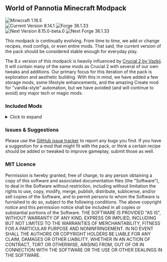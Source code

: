 ## World of Pannotia Minecraft Modpack

![Minecraft 1.16.5](https://img.shields.io/badge/Minecraft-1.16.5-3a6.svg?style=for-the-badge)<br />
![Current Version 8.14.1](https://img.shields.io/badge/Current-8.14.1-blue.svg?style=for-the-badge) ![Forge 36.1.33](https://img.shields.io/badge/Forge-36.1.33-c39.svg?style=for-the-badge)<br />
![Next Version 8.15.0-beta.0](https://img.shields.io/badge/Next-8.15.0--beta.0-orange.svg?style=for-the-badge) ![Next Forge 36.1.33](https://img.shields.io/badge/Next%20Forge-36.1.33-c39.svg?style=for-the-badge)

This modpack is continually evolving. From time to time, we add or change recipes, mod configs, or even entire mods. That said, the current version of the pack should be considered stable enough for everyday play.

The 8.x version of this modpack is heavily influenced by [Crucial 2 by Vazkii](https://www.curseforge.com/minecraft/modpacks/crucial-2). It will contain many of the same mods as Crucial 2 with several of our own tweaks and additions. Our primary focus for this iteration of the pack is exploration and aesthetic building. With this in mind, we have added a few storage mods, some lifestyle enhancements, and the amazing Create mod for "vanilla-style" automation, but we have avoided (and will continue to avoid) any major tech or magic mods.

### Included Mods

<details>
    <summary>Click to expand</summary>
    <ul>
        <li><a href="https://www.curseforge.com/minecraft/mc-mods/abnormals-core">Abnormals Core (by TeamAbnormals)</a></li>
        <li><a href="https://www.curseforge.com/minecraft/mc-mods/abnormals-delight">Abnormals Delight (by TeamAbnormals)</a></li>
        <li><a href="https://www.curseforge.com/minecraft/mc-mods/abundance">Abundance (by team_aurora_modding)</a></li>
        <li><a href="https://www.curseforge.com/minecraft/mc-mods/additional-bars">Additional Bars [FORGE] (by CodenameRevy)</a></li>
        <li><a href="https://www.curseforge.com/minecraft/mc-mods/advanced-mining-dimension">Advanced Mining Dimension (by henkelmax)</a></li>
        <li><a href="https://www.curseforge.com/minecraft/mc-mods/advancement-screenshot">Advancement Screenshot (by Serilum)</a></li>
        <li><a href="https://www.curseforge.com/minecraft/mc-mods/alexs-mobs">Alex's Mobs (by alex1the1666)</a></li>
        <li><a href="https://www.curseforge.com/minecraft/mc-mods/allurement">Allurement (by TeamAbnormals)</a></li>
        <li><a href="https://www.curseforge.com/minecraft/mc-mods/angel-block">Angel Block (by tfarecnim)</a></li>
        <li><a href="https://www.curseforge.com/minecraft/mc-mods/anvil-tweaks">Anvil Tweaks (by tfarecnim)</a></li>
        <li><a href="https://www.curseforge.com/minecraft/mc-mods/appleskin">AppleSkin (by squeek502)</a></li>
        <li><a href="https://www.curseforge.com/minecraft/mc-mods/archers-paradox">Archer's Paradox (by TeamCoFH)</a></li>
        <li><a href="https://www.curseforge.com/minecraft/mc-mods/architectury-forge">Architectury API (Forge) (by shedaniel)</a></li>
        <li><a href="https://www.curseforge.com/minecraft/mc-mods/atmospheric">Atmospheric (by TeamAbnormals)</a></li>
        <li><a href="https://www.curseforge.com/minecraft/mc-mods/autoreglib">AutoRegLib (by Vazkii)</a></li>
        <li><a href="https://www.curseforge.com/minecraft/mc-mods/autumnity">Autumnity (by TeamAbnormals)</a></li>
        <li><a href="https://www.curseforge.com/minecraft/mc-mods/backpacked">Backpacked (by MrCrayfish)</a></li>
        <li><a href="https://www.curseforge.com/minecraft/mc-mods/backpacker">Backpacker (by MrCrayfish)</a></li>
        <li><a href="https://www.curseforge.com/minecraft/mc-mods/bad-mobs">Bad Mobs (by DarkhaxDev)</a></li>
        <li><a href="https://www.curseforge.com/minecraft/mc-mods/bad-wither-no-cookie-reloaded">Bad Wither No Cookie - Reloaded (by Kreezxil)</a></li>
        <li><a href="https://www.curseforge.com/minecraft/mc-mods/balanced-enchanting">Balanced Enchanting (by tfarecnim)</a></li>
        <li><a href="https://www.curseforge.com/minecraft/mc-mods/banneradditions">BannerAdditions (by EliteAsian123)</a></li>
        <li><a href="https://www.curseforge.com/minecraft/mc-mods/baubley-heart-canisters">Baubley Heart Canisters (by traverse_joe)</a></li>
        <li><a href="https://www.curseforge.com/minecraft/mc-mods/bayou-blues">Bayou Blues (by team_aurora_modding)</a></li>
        <li><a href="https://www.curseforge.com/minecraft/mc-mods/berry-good">Berry Good (by TeamAbnormals)</a></li>
        <li><a href="https://www.curseforge.com/minecraft/mc-mods/better-advancements">Better Advancements (by way2muchnoise)</a></li>
        <li><a href="https://www.curseforge.com/minecraft/mc-mods/better-badlands">Better Badlands (by Gkoliver)</a></li>
        <li><a href="https://www.curseforge.com/minecraft/mc-mods/better-beacon-placement">Better Beacon Placement (by Serilum)</a></li>
        <li><a href="https://www.curseforge.com/minecraft/mc-mods/better-biome-blend">Better Biome Blend (by FionaTheMortal)</a></li>
        <li><a href="https://www.curseforge.com/minecraft/mc-mods/better-burning">Better Burning (by DarkhaxDev)</a></li>
        <li><a href="https://www.curseforge.com/minecraft/mc-mods/better-conduit-placement">Better Conduit Placement (by Serilum)</a></li>
        <li><a href="https://www.curseforge.com/minecraft/mc-mods/better-drowning">Better Drowning (by DarkhaxDev)</a></li>
        <li><a href="https://www.curseforge.com/minecraft/mc-mods/better-spawner-control">Better Spawner Control (by Serilum)</a></li>
        <li><a href="https://www.curseforge.com/minecraft/mc-mods/bigger-sponge-absorption-radius">Bigger Sponge Absorption Radius (by Serilum)</a></li>
        <li><a href="https://www.curseforge.com/minecraft/mc-mods/bookshelf">Bookshelf (by DarkhaxDev)</a></li>
        <li><a href="https://www.curseforge.com/minecraft/mc-mods/bow-infinity-fix">Bow Infinity Fix (by Parker8283)</a></li>
        <li><a href="https://www.curseforge.com/minecraft/mc-mods/building-gadgets">Building Gadgets (by Direwolf20)</a></li>
        <li><a href="https://www.curseforge.com/minecraft/mc-mods/buzzier-bees">Buzzier Bees (by TeamAbnormals)</a></li>
        <li><a href="https://www.curseforge.com/minecraft/mc-mods/caelus">Caelus API (Forge) (by TheIllusiveC4)</a></li>
        <li><a href="https://www.curseforge.com/minecraft/mc-mods/charm-reforged">Charm Reforged (by svenhjol)</a></li>
        <li><a href="https://www.curseforge.com/minecraft/mc-mods/charmonium-reforged">Charmonium Reforged (by svenhjol)</a></li>
        <li><a href="https://www.curseforge.com/minecraft/mc-mods/cherished-worlds">Cherished Worlds (Forge) (by TheIllusiveC4)</a></li>
        <li><a href="https://www.curseforge.com/minecraft/mc-mods/chimes">Chimes (by RossTMK)</a></li>
        <li><a href="https://www.curseforge.com/minecraft/mc-mods/chiseled">Chiseled (by freepeopleworking)</a></li>
        <li><a href="https://www.curseforge.com/minecraft/mc-mods/chisels-bits">Chisels & Bits (by AlgorithmX2)</a></li>
        <li><a href="https://www.curseforge.com/minecraft/mc-mods/chocolate-fix">Chocolate Fix (by AlcatrazEscapee)</a></li>
        <li><a href="https://www.curseforge.com/minecraft/mc-mods/chunkpregenerator">Chunk-Pregenerator (by Speiger)</a></li>
        <li><a href="https://www.curseforge.com/minecraft/mc-mods/citadel">Citadel (by alex1the1666)</a></li>
        <li><a href="https://www.curseforge.com/minecraft/mc-mods/cloth-config-forge">Cloth Config API (Forge) (by shedaniel)</a></li>
        <li><a href="https://www.curseforge.com/minecraft/mc-mods/clumps">Clumps (by Jaredlll08)</a></li>
        <li><a href="https://www.curseforge.com/minecraft/mc-mods/codechicken-lib-1-8">CodeChicken Lib 1.8.+ (by covers1624)</a></li>
        <li><a href="https://www.curseforge.com/minecraft/mc-mods/cofh-core">CoFH Core (by TeamCoFH)</a></li>
        <li><a href="https://www.curseforge.com/minecraft/mc-mods/collective">Collective (by Serilum)</a></li>
        <li><a href="https://www.curseforge.com/minecraft/mc-mods/compressium">Compressium (by DinnerBeef)</a></li>
        <li><a href="https://www.curseforge.com/minecraft/mc-mods/conduits-prevent-drowned">Conduits Prevent Drowned (by Serilum)</a></li>
        <li><a href="https://www.curseforge.com/minecraft/mc-mods/contenttweaker">ContentTweaker (by Jaredlll08)</a></li>
        <li><a href="https://www.curseforge.com/minecraft/mc-mods/controlling">Controlling (by Jaredlll08)</a></li>
        <li><a href="https://www.curseforge.com/minecraft/mc-mods/cookielicious">Cookielicious (by Evo_934)</a></li>
        <li><a href="https://www.curseforge.com/minecraft/mc-mods/cooking-for-blockheads">Cooking for Blockheads (by BlayTheNinth)</a></li>
        <li><a href="https://www.curseforge.com/minecraft/mc-mods/crafting-station">Crafting Station (by tfarecnim)</a></li>
        <li><a href="https://www.curseforge.com/minecraft/mc-mods/crafttweaker">CraftTweaker (by Jaredlll08)</a></li>
        <li><a href="https://www.curseforge.com/minecraft/mc-mods/create">Create (by simibubi)</a></li>
        <li><a href="https://www.curseforge.com/minecraft/mc-mods/createtweaker">CreateTweaker (by Jaredlll08)</a></li>
        <li><a href="https://www.curseforge.com/minecraft/mc-mods/ctm">ConnectedTexturesMod (by tterrag1098)</a></li>
        <li><a href="https://www.curseforge.com/minecraft/mc-mods/curio-of-undying">Curio of Undying (Forge) (by TheIllusiveC4)</a></li>
        <li><a href="https://www.curseforge.com/minecraft/mc-mods/curios">Curios API (Forge) (by TheIllusiveC4)</a></li>
        <li><a href="https://www.curseforge.com/minecraft/mc-mods/curious-armor-stands">Curious Armor Stands (by ochotonida)</a></li>
        <li><a href="https://www.curseforge.com/minecraft/mc-mods/curious-elytra">Curious Elytra (Forge) (by TheIllusiveC4)</a></li>
        <li><a href="https://www.curseforge.com/minecraft/mc-mods/curious-shulker-boxes">Curious Shulker Boxes (Forge) (by TheIllusiveC4)</a></li>
        <li><a href="https://www.curseforge.com/minecraft/mc-mods/cursed-earth">Cursed Earth (by tfarecnim)</a></li>
        <li><a href="https://www.curseforge.com/minecraft/mc-mods/customizable-elytra">Customizable Elytra (by Hidoni)</a></li>
        <li><a href="https://www.curseforge.com/minecraft/mc-mods/cycle-paintings">Cycle Paintings (by Serilum)</a></li>
        <li><a href="https://www.curseforge.com/minecraft/mc-mods/cyclops-core">Cyclops Core (by kroeser)</a></li>
        <li><a href="https://www.curseforge.com/minecraft/mc-mods/dank-storage">Dank Storage (by tfarecnim)</a></li>
        <li><a href="https://www.curseforge.com/minecraft/mc-mods/dark-paintings">Dark Paintings (by DarkhaxDev)</a></li>
        <li><a href="https://www.curseforge.com/minecraft/mc-mods/death-backup">Death Backup (by Serilum)</a></li>
        <li><a href="https://www.curseforge.com/minecraft/mc-mods/decorative-blocks">Decorative Blocks (by stohun)</a></li>
        <li><a href="https://www.curseforge.com/minecraft/mc-mods/differentiate">Differentiate (by eltrutlikes)</a></li>
        <li><a href="https://www.curseforge.com/minecraft/mc-mods/disenchantingforge">DisenchantingForge (by chirptheboy)</a></li>
        <li><a href="https://www.curseforge.com/minecraft/mc-mods/dismount-entity">Dismount Entity (by Serilum)</a></li>
        <li><a href="https://www.curseforge.com/minecraft/mc-mods/dragon-drops-elytra">Dragon Drops Elytra (by Serilum)</a></li>
        <li><a href="https://www.curseforge.com/minecraft/mc-mods/dungeons-plus">Dungeons Plus (by ModdingLegacy)</a></li>
        <li><a href="https://www.curseforge.com/minecraft/mc-mods/dynamic-surroundings">Dynamic Surroundings (by OreCruncher)</a></li>
        <li><a href="https://www.curseforge.com/minecraft/mc-mods/enchanting-commands">Enchanting Commands (by Serilum)</a></li>
        <li><a href="https://www.curseforge.com/minecraft/mc-mods/enchantment-descriptions">Enchantment Descriptions (by DarkhaxDev)</a></li>
        <li><a href="https://www.curseforge.com/minecraft/mc-mods/ender-storage-1-8">Ender Storage 1.8.+ (by covers1624)</a></li>
        <li><a href="https://www.curseforge.com/minecraft/mc-mods/endergetic">The Endergetic Expansion (by TeamAbnormals)</a></li>
        <li><a href="https://www.curseforge.com/minecraft/mc-mods/enhanced-mushrooms">Enhanced Mushrooms (Forge) (by team_aurora_modding)</a></li>
        <li><a href="https://www.curseforge.com/minecraft/mc-mods/ensorcellation">Ensorcellation (by TeamCoFH)</a></li>
        <li><a href="https://www.curseforge.com/minecraft/mc-mods/entity-culling">Entity Culling (by meldexun)</a></li>
        <li><a href="https://www.curseforge.com/minecraft/mc-mods/environmental">Environmental (by TeamAbnormals)</a></li>
        <li><a href="https://www.curseforge.com/minecraft/mc-mods/extended-bone-meal">Extended Bone Meal (by Serilum)</a></li>
        <li><a href="https://www.curseforge.com/minecraft/mc-mods/extra-boats">Extra Boats (by TeamAbnormals)</a></li>
        <li><a href="https://www.curseforge.com/minecraft/mc-mods/extreme-sound-muffler">Extreme sound muffler (Forge) (by LeoBeliik)</a></li>
        <li><a href="https://www.curseforge.com/minecraft/mc-mods/ezzoom">EzZoom (by JTK222)</a></li>
        <li><a href="https://www.curseforge.com/minecraft/mc-mods/fakeblocks">FakeBlocks (by henkelmax)</a></li>
        <li><a href="https://www.curseforge.com/minecraft/mc-mods/fantasy-mounts">Fantasy Mounts (by Bonfyre_)</a></li>
        <li><a href="https://www.curseforge.com/minecraft/mc-mods/farmers-delight">Farmer's Delight (by vectorwing)</a></li>
        <li><a href="https://www.curseforge.com/minecraft/mc-mods/farming-for-blockheads">Farming for Blockheads (by BlayTheNinth)</a></li>
        <li><a href="https://www.curseforge.com/minecraft/mc-mods/fast-leaf-decay">Fast Leaf Decay (by olafskiii)</a></li>
        <li><a href="https://www.curseforge.com/minecraft/mc-mods/fastfurnace">FastFurnace (by Shadows_of_Fire)</a></li>
        <li><a href="https://www.curseforge.com/minecraft/mc-mods/fastsuite">FastSuite (by Shadows_of_Fire)</a></li>
        <li><a href="https://www.curseforge.com/minecraft/mc-mods/fastworkbench">FastWorkbench (by Shadows_of_Fire)</a></li>
        <li><a href="https://www.curseforge.com/minecraft/mc-mods/ferritecore">FerriteCore (Forge) (by malte0811)</a></li>
        <li><a href="https://www.curseforge.com/minecraft/mc-mods/finally-farmable-dyes">Finally Farmable Dyes (by Unixkitty)</a></li>
        <li><a href="https://www.curseforge.com/minecraft/mc-mods/fish-in-planks">Fish In Planks (by ilja615_)</a></li>
        <li><a href="https://www.curseforge.com/minecraft/mc-mods/fixed-anvil-repair-cost">Fixed Anvil Repair Cost (by Serilum)</a></li>
        <li><a href="https://www.curseforge.com/minecraft/mc-mods/flywheel">Flywheel (by jozufozu)</a></li>
        <li><a href="https://www.curseforge.com/minecraft/mc-mods/forgery">Forgery (by unascribed)</a></li>
        <li><a href="https://www.curseforge.com/minecraft/mc-mods/ftb-backups-forge">FTB Backups (Forge) (by FTB)</a></li>
        <li><a href="https://www.curseforge.com/minecraft/mc-mods/ftb-library-forge">FTB Library (Forge) (by FTB)</a></li>
        <li><a href="https://www.curseforge.com/minecraft/mc-mods/gildedarmor">GildedArmor (by MaroonShaded)</a></li>
        <li><a href="https://www.curseforge.com/minecraft/mc-mods/glassential">Glassential (by Lykrast)</a></li>
        <li><a href="https://www.curseforge.com/minecraft/mc-mods/glazed-symmetry">Glazed Symmetry (by iamevn_mc)</a></li>
        <li><a href="https://www.curseforge.com/minecraft/mc-mods/global-xp">Global XP (by bl4ckscor3)</a></li>
        <li><a href="https://www.curseforge.com/minecraft/mc-mods/grass-seeds">Grass Seeds (by Serilum)</a></li>
        <li><a href="https://www.curseforge.com/minecraft/mc-mods/hand-over-your-items">Hand Over Your Items (by Serilum)</a></li>
        <li><a href="https://www.curseforge.com/minecraft/mc-mods/ice-ice-baby">Ice Ice Baby (by the_infamous_1)</a></li>
        <li><a href="https://www.curseforge.com/minecraft/mc-mods/ice-prevents-crop-growth">Ice Prevents Crop Growth (by Serilum)</a></li>
        <li><a href="https://www.curseforge.com/minecraft/mc-mods/infinite-trading">Infinite Trading (by Serilum)</a></li>
        <li><a href="https://www.curseforge.com/minecraft/mc-mods/inspirations">Inspirations (by KnightMiner)</a></li>
        <li><a href="https://www.curseforge.com/minecraft/mc-mods/inventory-totem">Inventory Totem (by Serilum)</a></li>
        <li><a href="https://www.curseforge.com/minecraft/mc-mods/iron-chests">Iron Chests (by ProgWML6)</a></li>
        <li><a href="https://www.curseforge.com/minecraft/mc-mods/iron-furnaces">[FORGE] Iron Furnaces (by XenoMustache)</a></li>
        <li><a href="https://www.curseforge.com/minecraft/mc-mods/iron-shulker-boxes">Iron Shulker Boxes (by ProgWML6)</a></li>
        <li><a href="https://www.curseforge.com/minecraft/mc-mods/ironagefurniture">Iron Age Furniture (by SkyBlade1978)</a></li>
        <li><a href="https://www.curseforge.com/minecraft/mc-mods/itemzoom">ItemZoom (by mezz)</a></li>
        <li><a href="https://www.curseforge.com/minecraft/mc-mods/jade">Jade 🔍 (by Snownee_)</a></li>
        <li><a href="https://www.curseforge.com/minecraft/mc-mods/jei">Just Enough Items (JEI) (by mezz)</a></li>
        <li><a href="https://www.curseforge.com/minecraft/mc-mods/just-enough-professions-jep">Just Enough Professions (JEP) (by Mrbysco)</a></li>
        <li><a href="https://www.curseforge.com/minecraft/mc-mods/just-enough-resources-jer">Just Enough Resources (JER) (by way2muchnoise)</a></li>
        <li><a href="https://www.curseforge.com/minecraft/mc-mods/jeitweaker">JEITweaker (by Jaredlll08)</a></li>
        <li><a href="https://www.curseforge.com/minecraft/mc-mods/jellyfishing">Jellyfishing (by BlueDuckYT)</a></li>
        <li><a href="https://www.curseforge.com/minecraft/mc-mods/journeymap">JourneyMap (by techbrew)</a></li>
        <li><a href="https://www.curseforge.com/minecraft/mc-mods/jump-over-fences-forge">Jump Over Fences [Forge] (by Kreezxil)</a></li>
        <li><a href="https://www.curseforge.com/minecraft/mc-mods/just-mob-heads">Just Mob Heads (by Serilum)</a></li>
        <li><a href="https://www.curseforge.com/minecraft/mc-mods/just-player-heads">Just Player Heads (by Serilum)</a></li>
        <li><a href="https://www.curseforge.com/minecraft/mc-mods/kiwi">Kiwi 🥝 (by Snownee_)</a></li>
        <li><a href="https://www.curseforge.com/minecraft/mc-mods/kleeslabs">KleeSlabs (by BlayTheNinth)</a></li>
        <li><a href="https://www.curseforge.com/minecraft/mc-mods/lantern-colors">Lantern Colors (by schmecky90)</a></li>
        <li><a href="https://www.curseforge.com/minecraft/mc-mods/lava-clear-view">Lava Clear View (by Snownee_)</a></li>
        <li><a href="https://www.curseforge.com/minecraft/mc-mods/lavasponge">LavaSponge (by RebelliousUno)</a></li>
        <li><a href="https://www.curseforge.com/minecraft/mc-mods/leap">Leap (by ModdingLegacy)</a></li>
        <li><a href="https://www.curseforge.com/minecraft/mc-mods/lepton">Lepton (Forge) (by eltrutlikes)</a></li>
        <li><a href="https://www.curseforge.com/minecraft/mc-mods/light-overlay">Light Overlay (Rift/Forge/Fabric) (by shedaniel)</a></li>
        <li><a href="https://www.curseforge.com/minecraft/mc-mods/lost-and-found">Lost and Found (by tfarecnim)</a></li>
        <li><a href="https://www.curseforge.com/minecraft/mc-mods/macaws-bridges">Macaw's Bridges (by sketch_macaw)</a></li>
        <li><a href="https://www.curseforge.com/minecraft/mc-mods/macaws-doors">Macaw's Doors (by sketch_macaw)</a></li>
        <li><a href="https://www.curseforge.com/minecraft/mc-mods/macaws-fences-and-walls">Macaw's Fences and Walls (by sketch_macaw)</a></li>
        <li><a href="https://www.curseforge.com/minecraft/mc-mods/macaws-paintings">Macaw's Paintings (by sketch_macaw)</a></li>
        <li><a href="https://www.curseforge.com/minecraft/mc-mods/macaws-trapdoors">Macaw's Trapdoors (by sketch_macaw)</a></li>
        <li><a href="https://www.curseforge.com/minecraft/mc-mods/mantle">Mantle (by mDiyo)</a></li>
        <li><a href="https://www.curseforge.com/minecraft/mc-mods/measurements">Measurements (by Mrbysco)</a></li>
        <li><a href="https://www.curseforge.com/minecraft/mc-mods/mob-catcher">Mob Catcher (by tfarecnim)</a></li>
        <li><a href="https://www.curseforge.com/minecraft/mc-mods/more-charcoal">More Charcoal (by al132)</a></li>
        <li><a href="https://www.curseforge.com/minecraft/mc-mods/more-jellyfish">More Jellyfish (by BlueDuckYT)</a></li>
        <li><a href="https://www.curseforge.com/minecraft/mc-mods/more-waterlogging">More Waterlogging (by tfarecnim)</a></li>
        <li><a href="https://www.curseforge.com/minecraft/mc-mods/morevanillalib">MoreVanillaLib (by MelanX)</a></li>
        <li><a href="https://www.curseforge.com/minecraft/mc-mods/mouse-tweaks">Mouse Tweaks (by YaLTeR)</a></li>
        <li><a href="https://www.curseforge.com/minecraft/mc-mods/name-tag-tweaks">Name Tag Tweaks (by Serilum)</a></li>
        <li><a href="https://www.curseforge.com/minecraft/mc-mods/natures-compass">Nature's Compass (by Chaosyr)</a></li>
        <li><a href="https://www.curseforge.com/minecraft/mc-mods/neapolitan">Neapolitan (by TeamAbnormals)</a></li>
        <li><a href="https://www.curseforge.com/minecraft/mc-mods/neat">Neat (by Vazkii)</a></li>
        <li><a href="https://www.curseforge.com/minecraft/mc-mods/notes">Notes (by Chaosyr)</a></li>
        <li><a href="https://www.curseforge.com/minecraft/mc-mods/omega-mute">Omega Mute (by Serilum)</a></li>
        <li><a href="https://www.curseforge.com/minecraft/mc-mods/open-loader">Open Loader (by DarkhaxDev)</a></li>
        <li><a href="https://www.curseforge.com/minecraft/mc-mods/openblocks-elevator">OpenBlocks Elevator (by vsngarcia)</a></li>
        <li><a href="https://www.curseforge.com/minecraft/mc-mods/ore-excavation">Ore Excavation (by Funwayguy)</a></li>
        <li><a href="https://www.curseforge.com/minecraft/mc-mods/ornamental">Ornamental (by Squiggly_Androsa)</a></li>
        <li><a href="https://www.curseforge.com/minecraft/mc-mods/pane-in-the-glass">Pane In The Glass (by MongoTheElder)</a></li>
        <li><a href="https://www.curseforge.com/minecraft/mc-mods/panorama">Panorama (by SWDTeam)</a></li>
        <li><a href="https://www.curseforge.com/minecraft/mc-mods/paragliders">Paragliders (by Tictim)</a></li>
        <li><a href="https://www.curseforge.com/minecraft/mc-mods/patchouli">Patchouli (by Vazkii)</a></li>
        <li><a href="https://www.curseforge.com/minecraft/mc-mods/peculiars">Peculiars (by cosmicgelatin1)</a></li>
        <li><a href="https://www.curseforge.com/minecraft/mc-mods/performant">Performant (by someaddon)</a></li>
        <li><a href="https://www.curseforge.com/minecraft/mc-mods/personality">Personality (by TeamAbnormals)</a></li>
        <li><a href="https://www.curseforge.com/minecraft/mc-mods/placeable-blaze-rods">Placeable Blaze Rods (by Serilum)</a></li>
        <li><a href="https://www.curseforge.com/minecraft/mc-mods/placebo">Placebo (by Shadows_of_Fire)</a></li>
        <li><a href="https://www.curseforge.com/minecraft/mc-mods/quark-oddities">Quark Oddities (by Vazkii)</a></li>
        <li><a href="https://www.curseforge.com/minecraft/mc-mods/quark">Quark (by Vazkii)</a></li>
        <li><a href="https://www.curseforge.com/minecraft/mc-mods/quick-paths">Quick Paths (by Serilum)</a></li>
        <li><a href="https://www.curseforge.com/minecraft/mc-mods/rain-be-gone-ritual">Rain Be Gone Ritual (by Serilum)</a></li>
        <li><a href="https://www.curseforge.com/minecraft/mc-mods/random-bone-meal-flowers">Random Bone Meal Flowers (by Serilum)</a></li>
        <li><a href="https://www.curseforge.com/minecraft/mc-mods/random-enchants">Random Enchants (by tfarecnim)</a></li>
        <li><a href="https://www.curseforge.com/minecraft/mc-mods/raw-ores-mod">Raw Ores Mod (by SkeletalVirusTwitch)</a></li>
        <li><a href="https://www.curseforge.com/minecraft/mc-mods/refined-storage-addons">Refined Storage Addons (by raoulvdberge)</a></li>
        <li><a href="https://www.curseforge.com/minecraft/mc-mods/refined-storage">Refined Storage (by raoulvdberge)</a></li>
        <li><a href="https://www.curseforge.com/minecraft/mc-mods/respawning-shulkers">Respawning Shulkers (by Serilum)</a></li>
        <li><a href="https://www.curseforge.com/minecraft/mc-mods/rings-of-ascension">Rings of Ascension (Forge) (by Focamacho)</a></li>
        <li><a href="https://www.curseforge.com/minecraft/mc-mods/sapience">Sapience (by the_infamous_1)</a></li>
        <li><a href="https://www.curseforge.com/minecraft/mc-mods/savage-and-ravage">Savage & Ravage (by TeamAbnormals)</a></li>
        <li><a href="https://www.curseforge.com/minecraft/mc-mods/save-my-stronghold">Save My Stronghold! (Forge) (by YUNGNICKYOUNG)</a></li>
        <li><a href="https://www.curseforge.com/minecraft/mc-mods/sbm-charcoal-block">[SBM] Charcoal Block (by bl4ckscor3)</a></li>
        <li><a href="https://www.curseforge.com/minecraft/mc-mods/scaffolding-drops-nearby">Scaffolding Drops Nearby (by Serilum)</a></li>
        <li><a href="https://www.curseforge.com/minecraft/mc-mods/scuba-gear">Scuba Gear (by ModdingLegacy)</a></li>
        <li><a href="https://www.curseforge.com/minecraft/mc-mods/seasonals">Seasonals (by cosmicgelatin1)</a></li>
        <li><a href="https://www.curseforge.com/minecraft/mc-mods/selene">Selene (by MehVahdJukaar)</a></li>
        <li><a href="https://www.curseforge.com/minecraft/mc-mods/shulker-drops-two">Shulker Drops Two (by Serilum)</a></li>
        <li><a href="https://www.curseforge.com/minecraft/mc-mods/shulker-enchantments">Shulker Enchantments (Forge) (by Ephys)</a></li>
        <li><a href="https://www.curseforge.com/minecraft/mc-mods/shutup-experimental-settings">Shutup Experimental Settings! (by Corgi_Taco)</a></li>
        <li><a href="https://www.curseforge.com/minecraft/mc-mods/simple-storage-network">Simple Storage Network (by Lothrazar)</a></li>
        <li><a href="https://www.curseforge.com/minecraft/mc-mods/skinned-lanterns">Skinned Lanterns (by nuxthefox)</a></li>
        <li><a href="https://www.curseforge.com/minecraft/mc-mods/smaller-nether-portals">Smaller Nether Portals (by Serilum)</a></li>
        <li><a href="https://www.curseforge.com/minecraft/mc-mods/snad-back-to-the-past">Snad - Back to the past (by lazynessmind)</a></li>
        <li><a href="https://www.curseforge.com/minecraft/mc-mods/sneaky-magic">Sneaky Magic (by Fuzs_)</a></li>
        <li><a href="https://www.curseforge.com/minecraft/mc-mods/snow-real-magic">Snow! Real Magic! ⛄ (by Snownee_)</a></li>
        <li><a href="https://www.curseforge.com/minecraft/mc-mods/softer-hay-bales">Softer Hay Bales (by Serilum)</a></li>
        <li><a href="https://www.curseforge.com/minecraft/mc-mods/step">Step (by ModdingLegacy)</a></li>
        <li><a href="https://www.curseforge.com/minecraft/mc-mods/storage-drawers">Storage Drawers (by Texelsaur)</a></li>
        <li><a href="https://www.curseforge.com/minecraft/mc-mods/structure-gel-api">Structure Gel API (by ModdingLegacy)</a></li>
        <li><a href="https://www.curseforge.com/minecraft/mc-mods/structured-crafting">Structured Crafting (by kroeser)</a></li>
        <li><a href="https://www.curseforge.com/minecraft/mc-mods/superflat-world-no-slimes">Superflat World No Slimes (by Serilum)</a></li>
        <li><a href="https://www.curseforge.com/minecraft/mc-mods/supermartijn642s-core-lib">SuperMartijn642's Core Lib (by SuperMartijn642)</a></li>
        <li><a href="https://www.curseforge.com/minecraft/mc-mods/supermartijn642s-config-lib">SuperMartijn642's Config Lib (by SuperMartijn642)</a></li>
        <li><a href="https://www.curseforge.com/minecraft/mc-mods/supplementaries">Supplementaries (by MehVahdJukaar)</a></li>
        <li><a href="https://www.curseforge.com/minecraft/mc-mods/swingthroughgrass">SwingThroughGrass (by exidex)</a></li>
        <li><a href="https://www.curseforge.com/minecraft/mc-mods/tank-null">/tank/null (by tfarecnim)</a></li>
        <li><a href="https://www.curseforge.com/minecraft/mc-mods/third-person-elytra">Third Person Elytra (by pauljoda)</a></li>
        <li><a href="https://www.curseforge.com/minecraft/mc-mods/tiny-redstone">Tiny Redstone (by Danny_and_Son)</a></li>
        <li><a href="https://www.curseforge.com/minecraft/mc-mods/tips">Tips (by DarkhaxDev)</a></li>
        <li><a href="https://www.curseforge.com/minecraft/mc-mods/toast-control">Toast Control (by Shadows_of_Fire)</a></li>
        <li><a href="https://www.curseforge.com/minecraft/mc-mods/tool-belt">Tool Belt (by gigaherz)</a></li>
        <li><a href="https://www.curseforge.com/minecraft/mc-mods/torchmaster">Torchmaster (by xalcon)</a></li>
        <li><a href="https://www.curseforge.com/minecraft/mc-mods/towers-of-the-wild">Towers Of The Wild (by idrae_)</a></li>
        <li><a href="https://www.curseforge.com/minecraft/mc-mods/trash-cans">Trash Cans (by SuperMartijn642)</a></li>
        <li><a href="https://www.curseforge.com/minecraft/mc-mods/underwater-enchanting">Underwater Enchanting (by Serilum)</a></li>
        <li><a href="https://www.curseforge.com/minecraft/mc-mods/upgrade-aquatic">Upgrade Aquatic (by TeamAbnormals)</a></li>
        <li><a href="https://www.curseforge.com/minecraft/mc-mods/upsizer-mod">Upsizer Mod [FORGE] (by The_Wabbit0101)</a></li>
        <li><a href="https://www.curseforge.com/minecraft/mc-mods/vanilla-hammers-forge">Vanilla Hammers [Forge] (by MelanX)</a></li>
        <li><a href="https://www.curseforge.com/minecraft/mc-mods/voidtotem">Void Totem (by Affehund)</a></li>
        <li><a href="https://www.curseforge.com/minecraft/mc-mods/wall-jump">Wall-Jump! [FORGE] (by genandnic)</a></li>
        <li><a href="https://www.curseforge.com/minecraft/mc-mods/waystones">Waystones (by BlayTheNinth)</a></li>
        <li><a href="https://www.curseforge.com/minecraft/mc-mods/windowlogging">Windowlogging (by mc_Grimmauld)</a></li>
        <li><a href="https://www.curseforge.com/minecraft/mc-mods/wither-skeleton-tweaks">Wither Skeleton Tweaks (by Shadows_of_Fire)</a></li>
        <li><a href="https://www.curseforge.com/minecraft/mc-mods/witherproofed">Witherproofed (by sajeyson)</a></li>
        <li><a href="https://www.curseforge.com/minecraft/mc-mods/wool-pressure-plates">Wool Pressure Plates (by bl4ckscor3)</a></li>
        <li><a href="https://www.curseforge.com/minecraft/mc-mods/wool-tweaks">Wool Tweaks (by Serilum)</a></li>
        <li><a href="https://www.curseforge.com/minecraft/mc-mods/wrenchest">Wrenchest (by bl4ckscor3)</a></li>
        <li><a href="https://www.curseforge.com/minecraft/mc-mods/yungs-api">YUNG's API (Forge) (by YUNGNICKYOUNG)</a></li>
        <li><a href="https://www.curseforge.com/minecraft/mc-mods/yungs-better-caves">YUNG's Better Caves (Forge) (by YUNGNICKYOUNG)</a></li>
        <li><a href="https://www.curseforge.com/minecraft/mc-mods/yungs-better-mineshafts-forge">YUNG's Better Mineshafts (Forge) (by YUNGNICKYOUNG)</a></li>
        <li><a href="https://www.curseforge.com/minecraft/mc-mods/yungs-better-strongholds">YUNG's Better Strongholds (Forge) (by YUNGNICKYOUNG)</a></li>
        <li><a href="https://www.curseforge.com/minecraft/mc-mods/zombie-villagers-from-spawner">Zombie Villagers From Spawner (by Serilum)</a></li>
    </ul>
</details>

### Issues & Suggestions

Please use the [GitHub issue tracker](https://github.com/chimericdream/WorldOfPannotia-MC-Modpack/issues) to report any bugs you find. If you have a suggestion for a mod that might fit with the pack, or think a certain recipe should be added or tweaked to improve gameplay, submit those as well.

### MIT Licence

Permission is hereby granted, free of charge, to any person obtaining a copy of this software and associated documentation files (the "Software"), to deal in the Software without restriction, including without limitation the rights to use, copy, modify, merge, publish, distribute, sublicense, and/or sell copies of the Software, and to permit persons to whom the Software is furnished to do so, subject to the following conditions: The above copyright notice and this permission notice shall be included in all copies or substantial portions of the Software. THE SOFTWARE IS PROVIDED "AS IS", WITHOUT WARRANTY OF ANY KIND, EXPRESS OR IMPLIED, INCLUDING BUT NOT LIMITED TO THE WARRANTIES OF MERCHANTABILITY, FITNESS FOR A PARTICULAR PURPOSE AND NONINFRINGEMENT. IN NO EVENT SHALL THE AUTHORS OR COPYRIGHT HOLDERS BE LIABLE FOR ANY CLAIM, DAMAGES OR OTHER LIABILITY, WHETHER IN AN ACTION OF CONTRACT, TORT OR OTHERWISE, ARISING FROM, OUT OF OR IN CONNECTION WITH THE SOFTWARE OR THE USE OR OTHER DEALINGS IN THE SOFTWARE.
